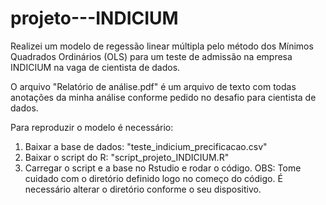 # projeto---INDICIUM
Realizei um modelo de regessão linear múltipla pelo método dos Mínimos Quadrados Ordinários (OLS) para um teste de admissão na empresa INDICIUM na vaga de cientista de dados.

O arquivo "Relatório de análise.pdf" é um arquivo de texto com todas anotações da minha análise conforme pedido no desafio para cientista de dados.

Para reproduzir o modelo é necessário: 
1) Baixar a base de dados: "teste_indicium_precificacao.csv"
2) Baixar o script do R: "script_projeto_INDICIUM.R"
3) Carregar o script e a base no Rstudio e rodar o código. OBS: Tome cuidado com o diretório definido logo no começo do código.
É necessário alterar o diretório conforme o seu dispositivo.
